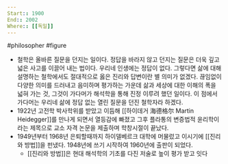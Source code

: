 ```yaml
---
Start:: 1900
End:: 2002
Where:: [[독일]]
---
```

#philosopher #figure
- 철학은 올바른 질문을 던지는 일이다. 정답을 바라지 않고 던지는 질문은 더욱 깊고 넓은 사고를 이끌어 내는 법이다. 우리네 인생에는 정답이 없다. 그렇다면 삶에 대해 설명하는 철학에서도 절대적으로 옳은 진리와 답변이란 별 의미가 없겠다. 끊임없이 다양한 의미를 드러내고 음미하며 평가하는 가운데 삶과 세상에 대한 이해의 폭을 넓혀 가는 것, 그것이 가다머가 해석학을 통해 진정 이루려 했던 일이다. 이 점에서 가다머는 우리네 삶에 정답 없는 열린 질문을 던진 철학자라 하겠다.
- 1922년 고전학 박사학위를 받았고 이듬해 [[하이데거 海德格尔 Martin Heidegger]]를 만나게 되면서 열등감에 빠졌고 그후 플라통의 변증법적 윤리학이라는 제목으로 교소 자격 논문을 제출하며 학창시절이 끝났다.
- 1949년부터 1968년 은퇴할때까지 하이델베르크 대학에 머물렀고 이시기에 [[진리와 방법]]을 펀냈다. 1948년에 쓰기 시작하여 1960년에 출판이 되었다.
    - [[진리와 방법]]은 현대 해석학의 기초를 다진 저술로 높이 평가 받고 잇다
